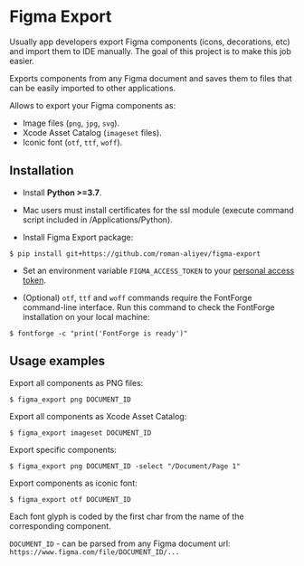# Figma Export

Usually app developers export Figma components (icons, decorations, etc) and import them to IDE manually. The goal of this project is to make this job easier.

Exports components from any Figma document and saves them to files that can be easily imported to other applications.

Allows to export your Figma components as:

- Image files (```png```, ```jpg```, ```svg```).
- Xcode Asset Catalog (```imageset``` files).
- Iconic font (```otf```, ```ttf```, ```woff```).

## Installation

- Install **Python >=3.7**.

- Mac users must install certificates for the ssl module (execute command script included in /Applications/Python).

- Install Figma Export package:

```
$ pip install git+https://github.com/roman-aliyev/figma-export
```

- Set an environment variable ```FIGMA_ACCESS_TOKEN``` to your [personal access token](https://www.figma.com/developers/api#access-tokens).

- (Optional) ```otf```, ```ttf``` and ```woff``` commands require the FontForge command-line interface. Run this command to check the FontForge installation on your local machine:

```
$ fontforge -c "print('FontForge is ready')"
``` 


## Usage examples

Export all components as PNG files:

```
$ figma_export png DOCUMENT_ID
```

Export all components as Xcode Asset Catalog:

```
$ figma_export imageset DOCUMENT_ID
```

Export specific components:

```
$ figma_export png DOCUMENT_ID -select "/Document/Page 1"
```

Export components as iconic font:

```
$ figma_export otf DOCUMENT_ID
```

Each font glyph is coded by the first char from the name of the corresponding component. 

```DOCUMENT_ID``` - can be parsed from any Figma document url: ```https://www.figma.com/file/DOCUMENT_ID/...```

